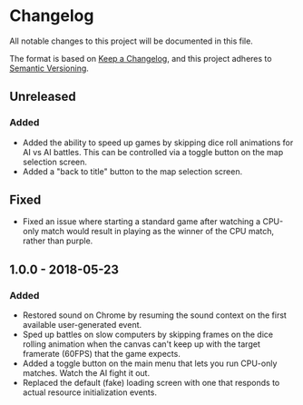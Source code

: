 # Changelog
All notable changes to this project will be documented in this file.

The format is based on [Keep a Changelog](https://keepachangelog.com/en/1.0.0/),
and this project adheres to
[Semantic Versioning](https://semver.org/spec/v2.0.0.html).

## Unreleased
### Added
- Added the ability to speed up games by skipping dice roll animations for AI
  vs AI battles. This can be controlled via a toggle button on the map
  selection screen.
- Added a "back to title" button to the map selection screen.

## Fixed
- Fixed an issue where starting a standard game after watching a CPU-only match
  would result in playing as the winner of the CPU match, rather than purple.

## 1.0.0 - 2018-05-23
### Added
- Restored sound on Chrome by resuming the sound context on the first available
  user-generated event.
- Sped up battles on slow computers by skipping frames on the dice rolling 
  animation when the canvas can't keep up with the target framerate (60FPS)
  that the game expects.
- Added a toggle button on the main menu that lets you run CPU-only matches.
  Watch the AI fight it out.
- Replaced the default (fake) loading screen with one that responds to actual
  resource initialization events.
